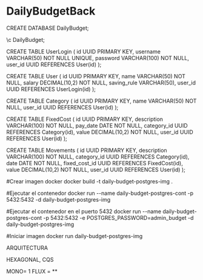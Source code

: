 # DailyBudgetBack


CREATE DATABASE DailyBudget;

\c DailyBudget;

CREATE TABLE UserLogin (
  id UUID PRIMARY KEY,
  username VARCHAR(50) NOT NULL UNIQUE,
  password VARCHAR(100) NOT NULL,
  user_id UUID REFERENCES User(id)
);

CREATE TABLE User (
  id UUID PRIMARY KEY,
  name VARCHAR(50) NOT NULL,
  salary DECIMAL(10,2) NOT NULL,
  saving_rule VARCHAR(50),
  user_id UUID REFERENCES UserLogin(id)
);

CREATE TABLE Category (
  id UUID PRIMARY KEY,
  name VARCHAR(50) NOT NULL,
  user_id UUID REFERENCES User(id)
);

CREATE TABLE FixedCost (
  id UUID PRIMARY KEY,
  description VARCHAR(100) NOT NULL,
  pay_date DATE NOT NULL,
  category_id UUID REFERENCES Category(id),
  value DECIMAL(10,2) NOT NULL,
  user_id UUID REFERENCES User(id)
);

CREATE TABLE Movements (
  id UUID PRIMARY KEY,
  description VARCHAR(100) NOT NULL,
  category_id UUID REFERENCES Category(id),
  date DATE NOT NULL,
  fixed_cost_id UUID REFERENCES FixedCost(id),
  value DECIMAL(10,2) NOT NULL,
  user_id UUID REFERENCES User(id)
);

#Crear imagen docker
docker build -t daily-budget-postgres-img .

#Ejecutar el contenedor
docker run --name daily-budget-postgres-cont -p 5432:5432 -d daily-budget-postgres-img

#Ejecutar el contenedor en el puerto 5432
docker run --name daily-budget-postgres-cont -p 5432:5432 -e POSTGRES_PASSWORD=admin_budget -d daily-budget-postgres-img

#Iniciar imagen
docker run daily-budget-postgres-img


ARQUITECTURA


HEXAGONAL, 
CQS


MONO= 1
FLUX = **